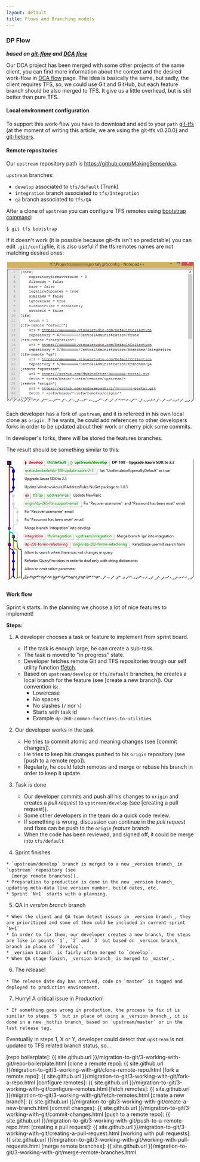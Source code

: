 ```yaml
---
layout: default
title: Flows and Branching models
---
```


### DP Flow

**_based on [git-flow] and [DCA flow]_**

Our DCA project has been merged with some other projects of the same client, you can find more information about the context and the desired work-flow in [DCA flow] page. The idea is basically the same, but sadly, the client requires TFS, so, we could use Git and GitHub, but each feature branch should be also merged to TFS. It give us a little overhead, but is still better than pure TFS. 

#### Local environment configuration

To support this work-flow you have to download and add to your `path` [git-tfs](http://git-tfs.com/) (at the moment of writing this article, we are using the git-tfs v0.20.0) and [git-helpers](https://github.com/MakingSense/git-helpers#git-helpers).

#### Remote repositories

Our `upstream` repository path is <https://github.com/MakingSense/dca>.

`upstream` branches:

* `develop` associated to `tfs/default` (Trunk)
* `integration` branch associated to `tfs/Integration`
* `qa` branch associated to `tfs/QA`

After a clone of `upstream` you can configure TFS remotes using [bootstrap command](https://github.com/git-tfs/git-tfs/blob/master/doc/commands/bootstrap.md):

```
$ git tfs bootstrap
```

If it doesn't work (it is possible because git-tfs isn't so predictable) you can edit `.git/config`file, it is also useful if the tfs remotes names are not matching desired ones:

![TFS remotes](config-tfs-remotes.png)

Each developer has a fork of `upstream`, and it is refereed in his own local clone as `origin`. If he wants, he could add references to other developers forks in order to be updated about their work or cherry pick some commits.

In developer's forks, there will be stored the features branches.

The result should be something similar to this:

![Commits and branches](dp-commit-tree.png)

#### Work flow

Sprint `N` starts. In the planning we choose a lot of nice features to implement!

**Steps:**

1. A developer chooses a task or feature to implement from sprint board.

    * If the task is enough large, he can create a sub-task.
    * The task is moved to "in progress" state. 
    * Developer fetches remote Git and TFS repositories trough our self utility function [ffetch](https://github.com/MakingSense/git-helpers#ffetch).
    * Based on `upstream/develop` or `tfs/default` branches, he creates a local branch for the feature (see [create a new branch]). Our convention is:
        * Lowercase
        * No spaces
        * No slashes (`/` nor `\`)
        * Starts with task id
        * Example `dp-260-common-functions-to-utilities`
        
2. Our developer works in the task

    * He tries to commit atomic and meaning changes (see [commit changes]).
    * He tries to keep his changes pushed to his `origin` repository (see [push to a remote repo]).
    * Regularly, he could fetch remotes and merge or rebase his branch in order to keep it update.
	  
3. Task is done

    * Our developer commits and push all his changes to `origin` and creates 
      a _pull request_ to `upstream/develop` (see [creating a pull request]).
    * Some other developers in the team do a quick code review.
    * If something is wrong, discussion can continue in the _pull request_ and fixes can be push to the `origin` _feature_ branch.
    * When the code has been reviewed, and signed off, it could be merge into `tfs/default`

<!--TODO: Continue writing here -->

4. Sprint finishes

<!--TODO: review it -->

    * `upstream/develop` branch is merged to a new _version branch_ in `upstream` repository (see 
      [merge remote branches]).
    * Preparation to production is done in the new _version branch_ updating meta-data like version number, build dates, etc.
    * Sprint `N+1` starts with a planning.

5. QA in _version branch_ branch

<!--TODO: review it -->

    * When the client and QA team detect issues in _version branch_, they are prioritized and some of them cold be included in current sprint `N+1`
    * In order to fix them, our developer creates a new branch, the steps are like in points `1`, `2` and `3` but based on _version branch_ branch in place of `develop`.
    * _version branch_ is fairly often merged to `develop`.
    * When QA stage finish, _version branch_ is merged to _master_.

6. The release!

<!--TODO: review it -->

    * The release date day has arrived, code on `master` is tagged and deployed to production environment.

7. Hurry! A critical issue in Production!

<!--TODO: review it -->

    * If something goes wrong in production, the process to fix it is similar to steps `5` but in place of using a _version branch_, it is done in a new _hotfix branch_ based on `upstream/master` or in the last release tag.

<!--TODO: review it -->

Eventualliy in steps 1, X or Y, developer could detect that `upstream` is not updated to TFS related branch status, so...


[DCA flow]: dca-flow.html
[git-flow]: http://nvie.com/posts/a-successful-git-branching-model/
[repo boilerplate]: {{ site.github.url }}/migration-to-git/3-working-with-git/repo-boilerplate.html
[clone a remote repo]: {{ site.github.url }}/migration-to-git/3-working-with-git/clone-remote-repo.html
[fork a remote repo]: {{ site.github.url }}/migration-to-git/3-working-with-git/fork-a-repo.html
[configure remotes]: {{ site.github.url }}/migration-to-git/3-working-with-git/configure-remotes.html
[fetch remotes]: {{ site.github.url }}/migration-to-git/3-working-with-git/fetch-remotes.html
[create a new branch]: {{ site.github.url }}/migration-to-git/3-working-with-git/create-a-new-branch.html
[commit changes]: {{ site.github.url }}/migration-to-git/3-working-with-git/commit-changes.html
[push to a remote repo]: {{ site.github.url }}/migration-to-git/3-working-with-git/push-to-a-remote-repo.html
[creating a pull request]: {{ site.github.url }}/migration-to-git/3-working-with-git/creating-a-pull-request.html
[working with pull requests]: {{ site.github.url }}/migration-to-git/3-working-with-git/working-with-pull-requests.html
[merge remote branches]: {{ site.github.url }}/migration-to-git/3-working-with-git/merge-remote-branches.html
